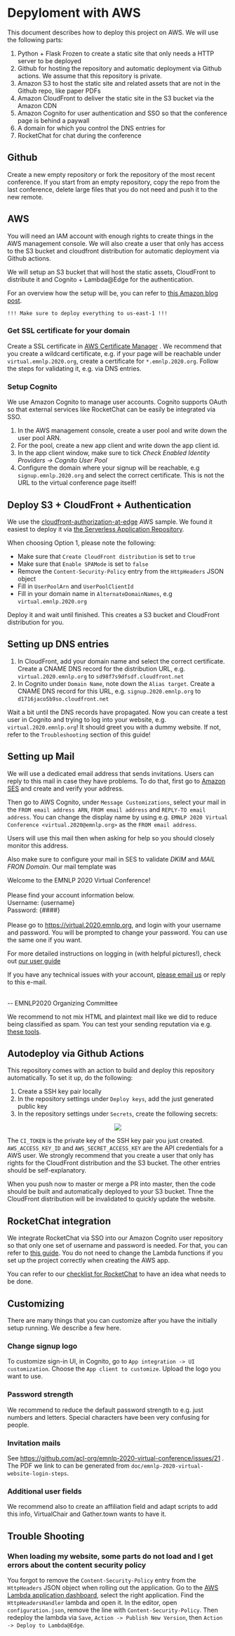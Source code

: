 # Depyloment with AWS

This document describes how to deploy this project on AWS. We will use the following parts:

1. Python + Flask Frozen to create a static site that only needs a HTTP server to be deployed
2. Github for hosting the repository and automatic deployment via Github actions. We assume that this repository is private.
3. Amazon S3 to host the static site and related assets that are not in the Github repo, like paper PDFs
4. Amazon CloudFront to deliver the static site in the S3 bucket via the Amazon CDN
5. Amazon Cognito for user authentication and SSO so that the conference page is behind a paywall
6. A domain for which you control the DNS entries for
7. RocketChat for chat during the conference

## Github

Create a new empty repository or fork the repository of the most recent conference. If you start from an empty repository,
copy the repo from the last conference, delete large files that you do not need and push it to the new remote. 

## AWS

You will need an IAM account with enough rights to create things in the AWS management console. We will also create a user
that only has access to the S3 bucket and cloudfront distribution for automatic deployment via Github actions.

We will setup an S3 bucket that will host the static assets, CloudFront to distribute it and Cognito + Lambda@Edge
for the authentication.

For an overview how the setup will be, you can refer to [this Amazon blog post](https://aws.amazon.com/de/blogs/networking-and-content-delivery/authorizationedge-using-cookies-protect-your-amazon-cloudfront-content-from-being-downloaded-by-unauthenticated-users/).

    !!! Make sure to deploy everything to us-east-1 !!! 
    
### Get SSL certificate for your domain

Create a SSL certificate in [AWS Certificate Manager](https://aws.amazon.com/de/certificate-manager/) . We recommend
that you create a wildcard certificate, e.g. if your page will be reachable under `virtual.emnlp.2020.org`,
create a certificate for `*.emnlp.2020.org`. Follow the steps for validating it, e.g. via DNS entries.

### Setup Cognito

We use Amazon Cognito to manage user accounts. Cognito supports OAuth so that external services like RocketChat
can be easily be integrated via SSO.

1. In the AWS management console, create a user pool and write down the user pool ARN. 
2. For the pool, create a new app client and write down the app client id.
3. In the app client window, make sure to tick *Check Enabled Identity Providers -> Cognito User Pool*
4. Configure the domain where your signup will be reachable, e.g `signup.emnlp.2020.org` and select the correct certificate.
   This is not the URL to the virtual conference page itself!

## Deploy S3 + CloudFront + Authentication

We use the [cloudfront-authorization-at-edge](https://github.com/aws-samples/cloudfront-authorization-at-edge) 
AWS sample. We found it easiest to deploy it via [the Serverless Application Repository](https://console.aws.amazon.com/lambda/home#/create/app?applicationId=arn:aws:serverlessrepo:us-east-1:520945424137:applications/cloudfront-authorization-at-edge).

When choosing Option 1, please note the following:

- Make sure that `Create CloudFront distribution` is set to `true`
- Make sure that `Enable SPAMode` is set to `false`
- Remove the `Content-Security-Policy` entry from the `HttpHeaders` JSON object
- Fill in `UserPoolArn` and `UserPoolClientId`
- Fill in your domain name in `AlternateDomainNames`, e.g `virtual.emnlp.2020.org`

Deploy it and wait until finished. This creates a S3 bucket and CloudFront distribution for you.

## Setting up DNS entries

1. In CloudFront, add your domain name and select the correct certificate. Create a CNAME DNS record for the
   distribution URL, e.g. `virtual.2020.emnlp.org` to `sd98f7s9dfsdf.cloudfront.net`
2. In Cognito under `Domain Name`, note down the `Alias target`. Create a CNAME DNS record for this
   URL, e.g. `signup.2020.emnlp.org` to `d1716jaco5b9so.cloudfront.net`
   
Wait a bit until the DNS records have propagated. Now you can create a test user in Cognito and trying to log 
into your website, e.g. `virtual.2020.emnlp.org`! It should greet you with a dummy website. If not, refer to the 
`Troubleshooting` section of this guide!

## Setting up Mail

We will use a dedicated email address that sends invitations. Users can reply to this mail in case they have problems.
To do that, first go to [Amazon SES](https://console.aws.amazon.com/ses) and create and verify your address.

Then go to AWS Cognito, under `Message Customizations`, select your mail in the `FROM email address ARN`, `FROM email address`
and `REPLY-TO email address`. You can change the display name by using e.g. `EMNLP 2020 Virtual Conference <virtual.2020@emnlp.org>`
as the `FROM email address`.

Users will use this mail then when asking for help so you should closely monitor this address. 

Also make sure to configure your mail in SES to validate *DKIM* and *MAIL FRON Domain*. Our mail template was

   Welcome to the EMNLP 2020 Virtual Conference! <br>
   <br>
   Please find your account information below. <br>
   Username: {username}<br>
   Password: {####}<br>
   <br>
   Please go to <a href="https://virtual.2020.emnlp.org" >https://virtual.2020.emnlp.org</a>, and login with your username and password. You will be prompted to change your password. You can use the same one if you want.
   <br>
   
   For more detailed instructions on logging in (with helpful pictures!), check out 
   <a href="https://emnlp2020-public.s3.amazonaws.com/guides/emnlp-virtual-website-login-steps.pdf">our user guide</a><br>
   
   If you have any technical issues with your account, <a href="mailto:virtual.2020@emnlp.org">please email us</a>  or reply to this e-mail.<br>
   
   <br>
   -- EMNLP2020 Organizing Committee

We recommend to not mix HTML and plaintext mail like we did to reduce being classified as spam. You can test
your sending reputation via e.g. [these tools](https://sendgrid.com/blog/5-ways-check-sending-reputation/).

## Autodeploy via Github Actions

This repository comes with an action to build and deploy this repository automatically. To set it up, do the following:

1. Create a SSH key pair locally
2. In the repository settings under `Deploy keys`, add the just generated public key
3. In the repository settings under `Secrets`, create the following secrets:

<p align="center">
  <img src="img/github_secrets.png">
</p>

The `CI_TOKEN` is the private key of the SSH key pair you just created. `AWS_ACCESS_KEY_ID` and `AWS_SECRET_ACCESS_KEY`
are the API credentials for a AWS user. We strongly recommend that you create a user that only has rights for the CloudFront
distribution and the S3 bucket. The other entries should be self-explanatory. 

When you push now to master or merge a PR into master, then the code should be built and automatically deployed to your
S3 bucket. Thne the CloudFront distribution will be invalidated to quickly update the website.

## RocketChat integration

We integrate RocketChat via SSO into our Amazon Cognito user repository so that only one set of username and password 
is needed. For that, you can refer to [this guide](https://github.com/acl-org/acl-2020-virtual-conference/issues/53).
You do not need to change the Lambda functions if you set up the project correctly when creating the AWS app. 

You can refer to our [checklist for RocketChat](https://github.com/acl-org/emnlp-2020-virtual-conference/issues/49) to
have an idea what needs to be done. 

## Customizing

There are many things that you can customize after you have the initially setup running. We describe a few here.

### Change signup logo   

To customize sign-in UI, in Cognito, go to `App integration -> UI customization`. Choose the `App client to customize`.
Upload the logo you want to use.
   
### Password strength

We recommend to reduce the default password strength to e.g. just numbers and letters. Special characters have been
very confusing for people. 

### Invitation mails

See https://github.com/acl-org/emnlp-2020-virtual-conference/issues/21 . The PDF we link to can be generated
from `doc/emnlp-2020-virtual-website-login-steps`.

### Additional user fields

We recommend also to create an affiliation field and adapt scripts to add this info, VirtualChair and Gather.town wants
to have it.

## Trouble Shooting

### When loading my website, some parts do not load and I get errors about the content security policy

You forgot to remove the `Content-Security-Policy` entry from the `HttpHeaders` JSON object when rolling out the
application. Go to the [AWS Lambda application dashboard](https://console.aws.amazon.com/lambda/home?region=us-east-1#/applications),
select the right application. Find the `HttpHeadersHandler` lambda and open it. In the editor, open `configuration.json`,
remove the line with `Content-Security-Policy`. Then redeploy the lambda via `Save`, `Action -> Publish New Version`, then
`Action -> Deploy to Lambda@Edge`.



